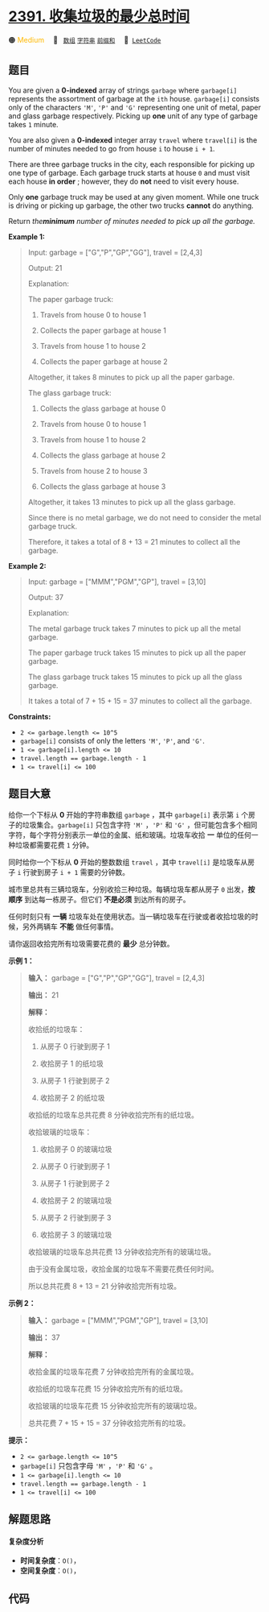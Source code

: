 # [2391. 收集垃圾的最少总时间](https://leetcode.com/problems/minimum-amount-of-time-to-collect-garbage)

🟠 <font color=#ffb800>Medium</font>&emsp; 🔖&ensp; [`数组`](/outline/tag/array.md) [`字符串`](/outline/tag/string.md) [`前缀和`](/outline/tag/prefix-sum.md)&emsp; 🔗&ensp;[`LeetCode`](https://leetcode.com/problems/minimum-amount-of-time-to-collect-garbage)

## 题目

You are given a **0-indexed** array of strings `garbage` where `garbage[i]`
represents the assortment of garbage at the `ith` house. `garbage[i]` consists
only of the characters `'M'`, `'P'` and `'G'` representing one unit of metal,
paper and glass garbage respectively. Picking up **one** unit of any type of
garbage takes `1` minute.

You are also given a **0-indexed** integer array `travel` where `travel[i]` is
the number of minutes needed to go from house `i` to house `i + 1`.

There are three garbage trucks in the city, each responsible for picking up
one type of garbage. Each garbage truck starts at house `0` and must visit
each house **in order** ; however, they do **not** need to visit every house.

Only **one** garbage truck may be used at any given moment. While one truck is
driving or picking up garbage, the other two trucks **cannot** do anything.

Return _the**minimum** number of minutes needed to pick up all the garbage._



**Example 1:**

> Input: garbage = ["G","P","GP","GG"], travel = [2,4,3]
> 
> Output: 21
> 
> Explanation:
> 
> The paper garbage truck:
> 
> 1. Travels from house 0 to house 1
> 
> 2. Collects the paper garbage at house 1
> 
> 3. Travels from house 1 to house 2
> 
> 4. Collects the paper garbage at house 2
> 
> Altogether, it takes 8 minutes to pick up all the paper garbage.
> 
> The glass garbage truck:
> 
> 1. Collects the glass garbage at house 0
> 
> 2. Travels from house 0 to house 1
> 
> 3. Travels from house 1 to house 2
> 
> 4. Collects the glass garbage at house 2
> 
> 5. Travels from house 2 to house 3
> 
> 6. Collects the glass garbage at house 3
> 
> Altogether, it takes 13 minutes to pick up all the glass garbage.
> 
> Since there is no metal garbage, we do not need to consider the metal garbage truck.
> 
> Therefore, it takes a total of 8 + 13 = 21 minutes to collect all the garbage.

**Example 2:**

> Input: garbage = ["MMM","PGM","GP"], travel = [3,10]
> 
> Output: 37
> 
> Explanation:
> 
> The metal garbage truck takes 7 minutes to pick up all the metal garbage.
> 
> The paper garbage truck takes 15 minutes to pick up all the paper garbage.
> 
> The glass garbage truck takes 15 minutes to pick up all the glass garbage.
> 
> It takes a total of 7 + 15 + 15 = 37 minutes to collect all the garbage.

**Constraints:**

  * `2 <= garbage.length <= 10^5`
  * `garbage[i]` consists of only the letters `'M'`, `'P'`, and `'G'`.
  * `1 <= garbage[i].length <= 10`
  * `travel.length == garbage.length - 1`
  * `1 <= travel[i] <= 100`


## 题目大意

给你一个下标从 **0**  开始的字符串数组 `garbage` ，其中 `garbage[i]` 表示第 `i`
个房子的垃圾集合。`garbage[i]` 只包含字符 `'M'` ，`'P'` 和 `'G'`
，但可能包含多个相同字符，每个字符分别表示一单位的金属、纸和玻璃。垃圾车收拾 **一**  单位的任何一种垃圾都需要花费 `1` 分钟。

同时给你一个下标从 **0**  开始的整数数组 `travel` ，其中 `travel[i]` 是垃圾车从房子 `i` 行驶到房子 `i + 1`
需要的分钟数。

城市里总共有三辆垃圾车，分别收拾三种垃圾。每辆垃圾车都从房子 `0` 出发，**按顺序**  到达每一栋房子。但它们 **不是必须**  到达所有的房子。

任何时刻只有 **一辆**  垃圾车处在使用状态。当一辆垃圾车在行驶或者收拾垃圾的时候，另外两辆车 **不能**  做任何事情。

请你返回收拾完所有垃圾需要花费的 **最少**  总分钟数。



**示例 1：**

> 
> 
> 
> 
> 
> **输入：** garbage = ["G","P","GP","GG"], travel = [2,4,3]
> 
> **输出：** 21
> 
> **解释：**
> 
> 收拾纸的垃圾车：
> 
> 1. 从房子 0 行驶到房子 1
> 
> 2. 收拾房子 1 的纸垃圾
> 
> 3. 从房子 1 行驶到房子 2
> 
> 4. 收拾房子 2 的纸垃圾
> 
> 收拾纸的垃圾车总共花费 8 分钟收拾完所有的纸垃圾。
> 
> 收拾玻璃的垃圾车：
> 
> 1. 收拾房子 0 的玻璃垃圾
> 
> 2. 从房子 0 行驶到房子 1
> 
> 3. 从房子 1 行驶到房子 2
> 
> 4. 收拾房子 2 的玻璃垃圾
> 
> 5. 从房子 2 行驶到房子 3
> 
> 6. 收拾房子 3 的玻璃垃圾
> 
> 收拾玻璃的垃圾车总共花费 13 分钟收拾完所有的玻璃垃圾。
> 
> 由于没有金属垃圾，收拾金属的垃圾车不需要花费任何时间。
> 
> 所以总共花费 8 + 13 = 21 分钟收拾完所有垃圾。
> 
> 

**示例 2：**

> 
> 
> 
> 
> 
> **输入：** garbage = ["MMM","PGM","GP"], travel = [3,10]
> 
> **输出：** 37
> 
> **解释：**
> 
> 收拾金属的垃圾车花费 7 分钟收拾完所有的金属垃圾。
> 
> 收拾纸的垃圾车花费 15 分钟收拾完所有的纸垃圾。
> 
> 收拾玻璃的垃圾车花费 15 分钟收拾完所有的玻璃垃圾。
> 
> 总共花费 7 + 15 + 15 = 37 分钟收拾完所有的垃圾。
> 
> 



**提示：**

  * `2 <= garbage.length <= 10^5`
  * `garbage[i]` 只包含字母 `'M'` ，`'P'` 和 `'G'` 。
  * `1 <= garbage[i].length <= 10`
  * `travel.length == garbage.length - 1`
  * `1 <= travel[i] <= 100`


## 解题思路

#### 复杂度分析

- **时间复杂度**：`O()`，
- **空间复杂度**：`O()`，

## 代码

```javascript

```